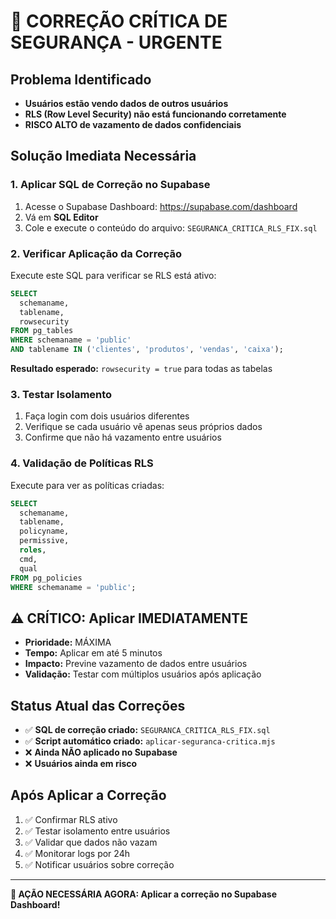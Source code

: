 # 🚨 CORREÇÃO CRÍTICA DE SEGURANÇA - URGENTE

## Problema Identificado
- **Usuários estão vendo dados de outros usuários**
- **RLS (Row Level Security) não está funcionando corretamente**
- **RISCO ALTO de vazamento de dados confidenciais**

## Solução Imediata Necessária

### 1. Aplicar SQL de Correção no Supabase

1. Acesse o Supabase Dashboard: https://supabase.com/dashboard
2. Vá em **SQL Editor**
3. Cole e execute o conteúdo do arquivo: `SEGURANCA_CRITICA_RLS_FIX.sql`

### 2. Verificar Aplicação da Correção

Execute este SQL para verificar se RLS está ativo:

```sql
SELECT 
  schemaname, 
  tablename, 
  rowsecurity 
FROM pg_tables 
WHERE schemaname = 'public' 
AND tablename IN ('clientes', 'produtos', 'vendas', 'caixa');
```

**Resultado esperado:** `rowsecurity = true` para todas as tabelas

### 3. Testar Isolamento

1. Faça login com dois usuários diferentes
2. Verifique se cada usuário vê apenas seus próprios dados
3. Confirme que não há vazamento entre usuários

### 4. Validação de Políticas RLS

Execute para ver as políticas criadas:

```sql
SELECT 
  schemaname,
  tablename,
  policyname,
  permissive,
  roles,
  cmd,
  qual
FROM pg_policies 
WHERE schemaname = 'public';
```

## ⚠️ CRÍTICO: Aplicar IMEDIATAMENTE

- **Prioridade:** MÁXIMA
- **Tempo:** Aplicar em até 5 minutos
- **Impacto:** Previne vazamento de dados entre usuários
- **Validação:** Testar com múltiplos usuários após aplicação

## Status Atual das Correções

- ✅ **SQL de correção criado:** `SEGURANCA_CRITICA_RLS_FIX.sql`
- ✅ **Script automático criado:** `aplicar-seguranca-critica.mjs`
- ❌ **Ainda NÃO aplicado no Supabase**
- ❌ **Usuários ainda em risco**

## Após Aplicar a Correção

1. ✅ Confirmar RLS ativo
2. ✅ Testar isolamento entre usuários  
3. ✅ Validar que dados não vazam
4. ✅ Monitorar logs por 24h
5. ✅ Notificar usuários sobre correção

---

**🚨 AÇÃO NECESSÁRIA AGORA: Aplicar a correção no Supabase Dashboard!**
